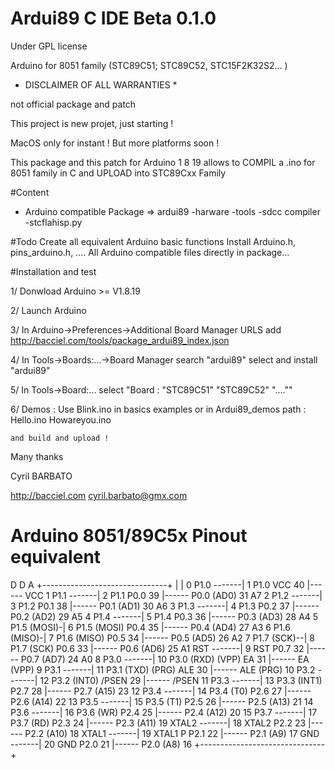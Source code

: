 # Ardui89 C IDE Beta 0.1.0
Under GPL license

Arduino for 8051 family (STC89C51; STC89C52, STC15F2K32S2... )

* DISCLAIMER OF ALL WARRANTIES *

not official package and patch

This project is new projet, just starting !

MacOS only for instant ! But more platforms soon !

This package and this patch for Arduino 1 8 19 allows to COMPIL a .ino for 8051 family in C and UPLOAD into STC89Cxx Family

#Content

* Arduino compatible Package => ardui89   -harware
                                        -tools      -sdcc compiler
                                                    -stcflahisp.py

#Todo
Create all equivalent Arduino basic functions
Install Arduino.h, pins_arduino.h, .... All Arduino compatible files directly in package...

#Installation and test

1/ Donwload Arduino >= V1.8.19 

2/ Launch Arduino

3/ In Arduino->Preferences->Additional Board Manager URLS
    add http://bacciel.com/tools/package_ardui89_index.json
    
4/ In Tools->Boards:...->Board Manager
    search "ardui89"
    select and install "ardui89"
    
5/ In Tools->Board:...
    select "Board : "STC89C51" "STC89C52" "....""
    
6/ Demos :
    Use Blink.ino in basics examples or in Ardui89_demos path :
    Hello.ino
    Howareyou.ino
    
    and build and upload !

Many thanks

Cyril BARBATO

http://bacciel.com
cyril.barbato@gmx.com



# Arduino 8051/89C5x Pinout equivalent

 D                                                                 D  A
               +-------------------------------+
               |                               |
 0 P1.0 -------|  1  P1.0              VCC  40 |------ VCC
 1 P1.1 -------|  2  P1.1             P0.0  39 |------ P0.0 (AD0) 31 A7
 2 P1.2 -------|  3  P1.2             P0.1  38 |------ P0.1 (AD1) 30 A6
 3 P1.3 -------|  4  P1.3             P0.2  37 |------ P0.2 (AD2) 29 A5
 4 P1.4 -------|  5  P1.4             P0.3  36 |------ P0.3 (AD3) 28 A4
 5 P1.5 (MOSI)-|  6  P1.5 (MOSI)      P0.4  35 |------ P0.4 (AD4) 27 A3
 6 P1.6 (MISO)-|  7  P1.6 (MISO)      P0.5  34 |------ P0.5 (AD5) 26 A2
 7 P1.7 (SCK)--|  8  P1.7 (SCK)       P0.6  33 |------ P0.6 (AD6) 25 A1
    RST -------|  9  RST              P0.7  32 |------ P0.7 (AD7) 24 A0
 8 P3.0 -------| 10  P3.0 (RXD)   (VPP) EA  31 |------ EA   (VPP)
 9 P3.1 -------| 11  P3.1 (TXD)  (PRG) ALE  30 |------ ALE  (PRG)
10 P3.2 -------| 12  P3.2 (INT0)     /PSEN  29 |------ /PSEN
11 P3.3 -------| 13  P3.3 (INT1)      P2.7  28 |------ P2.7 (A15) 23
12 P3.4 -------| 14  P3.4 (T0)        P2.6  27 |------ P2.6 (A14) 22
13 P3.5 -------| 15  P3.5 (T1)        P2.5  26 |------ P2.5 (A13) 21
14 P3.6 -------| 16  P3.6 (WR)        P2.4  25 |------ P2.4 (A12) 20
15 P3.7 -------| 17  P3.7 (RD)        P2.3  24 |------ P2.3 (A11) 19
  XTAL2 -------| 18  XTAL2            P2.2  23 |------ P2.2 (A10) 18
  XTAL1 -------| 19  XTAL1 P          P2.1  22 |------ P2.1 (A9)  17
    GND -------| 20  GND              P2.0  21 |------ P2.0 (A8)  16
               +-------------------------------+
